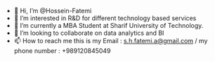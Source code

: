 - 👋 Hi, I’m @Hossein-Fatemi
- 👀 I’m interested in R&D for different technology based services
- 🌱 I’m currently a MBA Student at Sharif University of Technology.
- 💞️ I’m looking to collaborate on data analytics and BI
- 📫 How to reach me this is my Email : s.h.fatemi.a@gmail.com / my phone number : +989120845049

<!---
Hossein-Fatemi/Hossein-Fatemi is a ✨ special ✨ repository because its `README.md` (this file) appears on your GitHub profile.
You can click the Preview link to take a look at your changes.
--->
